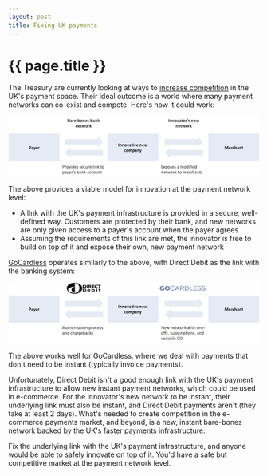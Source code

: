 ```yaml
---
layout: post
title: Fixing UK payments
---
```


{{ page.title }}
================

The Treasury are currently looking at ways to
[increase competition](https://www.gov.uk/government/consultations/opening-up-uk-payments)
in the UK's payment space. Their ideal outcome is a world where many payment
networks can co-exist and compete. Here's how it could work:

![Theory for new networks](/assets/images/theory.png)

The above provides a viable model for innovation at the payment network level:

-	A link with the UK's payment infrastructure is provided in a secure,
well-defined way. Customers are protected by their bank, and new networks are
only given access to a payer's account when the payer agrees
-	Assuming the requirements of this link are met, the innovator is free to
build on top of it and expose their own, new payment network

[GoCardless](https://gocardless.com) operates similarly to the above, with
Direct Debit as the link with the banking system:

![How it works at GoCardless](/assets/images/practice.png)

The above works well for GoCardless, where we deal with payments that don't
need to be instant (typically invoice payments).

Unfortunately, Direct Debit isn't a good enough link with the UK's payment
infrastructure to allow new instant payment networks, which could be used in
e-commerce. For the innovator's new network to be instant, their underlying
link must also be instant, and Direct Debit payments aren't (they take at
least 2 days). What's needed to create competition in the e-commerce payments
market, and beyond, is a new, instant bare-bones network backed by the UK's
faster payments infrastructure.

Fix the underlying link with the UK's payment infrastructure, and anyone would
be able to safely innovate on top of it. You'd have a safe but competitive
market at the payment network level.